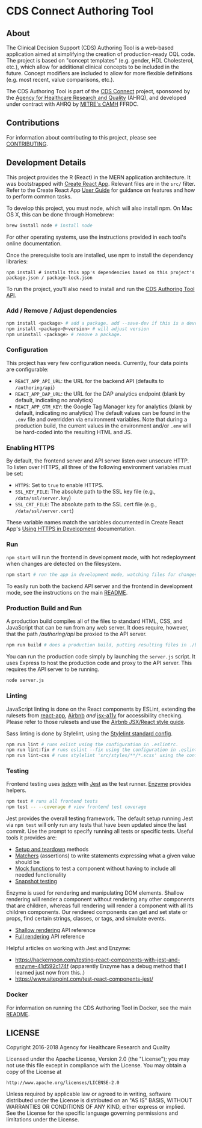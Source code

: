 # CDS Connect Authoring Tool

## About

The Clinical Decision Support (CDS) Authoring Tool is a web-based application aimed at simplifying the creation of production-ready CQL code. The project is based on "concept templates" (e.g. gender, HDL Cholesterol, etc.), which allow for additional clinical concepts to be included in the future. Concept modifiers are included to allow for more flexible definitions (e.g. most recent, value comparisons, etc.).

The CDS Authoring Tool is part of the [CDS Connect](https://cds.ahrq.gov/cdsconnect) project, sponsored by the [Agency for Healthcare Research and Quality](https://www.ahrq.gov/) (AHRQ), and developed under contract with AHRQ by [MITRE's CAMH](https://www.mitre.org/centers/cms-alliances-to-modernize-healthcare/who-we-are) FFRDC.

## Contributions

For information about contributing to this project, please see [CONTRIBUTING](../CONTRIBUTING.md).

## Development Details

This project provides the R (React) in the MERN application architecture. It was bootstrapped with [Create React App](https://github.com/facebookincubator/create-react-app). Relevant files are in the `src/` filter. Refer to the Create React App [User Guide](https://github.com/facebookincubator/create-react-app/blob/master/packages/react-scripts/template/README.md) for guidance on features and how to perform common tasks.

To develop this project, you must node, which will also install npm. On Mac OS X, this can be done through Homebrew:

```bash
brew install node # install node
```

For other operating systems, use the instructions provided in each tool's online documentation.

Once the prerequisite tools are installed, use npm to install the dependency libraries:

```
npm install # installs this app's dependencies based on this project's package.json / package-lock.json
```

To run the project, you'll also need to install and run the [CDS Authoring Tool API](../api).

### Add / Remove / Adjust dependencies

```bash
npm install <package> # add a package. add --save-dev if this is a development dependency.
npm install <package>@<version> # will adjust version
npm uninstall <package> # remove a package.
```

### Configuration

This project has very few configuration needs. Currently, four data points are configurable:

- `REACT_APP_API_URL`: the URL for the backend API (defaults to `/authoring/api`)
- `REACT_APP_DAP_URL`: the URL for the DAP analytics endpoint (blank by default, indicating no analytics)
- `REACT_APP_GTM_KEY`: the Google Tag Manager key for analytics (blank by default, indicating no analytics)
  The default values can be found in the `.env` file and overridden via environment variables. Note that during a production build, the current values in the environment and/or `.env` will be hard-coded into the resulting HTML and JS.

### Enabling HTTPS

By default, the frontend server and API server listen over unsecure HTTP. To listen over HTTPS, all three of the following environment variables must be set:

- `HTTPS`: Set to `true` to enable HTTPS.
- `SSL_KEY_FILE`: The absolute path to the SSL key file (e.g., `/data/ssl/server.key`)
- `SSL_CRT_FILE`: The absolute path to the SSL cert file (e.g., `/data/ssl/server.cert`)

These variable names match the variables documented in Create React App's [Using HTTPS in Development](https://create-react-app.dev/docs/using-https-in-development/) documentation.

### Run

`npm start` will run the frontend in development mode, with hot redeployment when changes are detected on the filesystem.

```bash
npm start # run the app in development mode, watching files for changes
```

To easily run both the backend API server and the frontend in development mode, see the instructions on the main [README](../README.md).

### Production Build and Run

A production build compiles all of the files to standard HTML, CSS, and JavaScript that can be run from any web server. It does require, however, that the path _/authoring/api_ be proxied to the API server.

```bash
npm run build # does a production build, putting resulting files in ./build.
```

You can run the production code simply by launching the `server.js` script. It uses Express to host the production code and proxy to the API server. This requires the API server to be running.

```bash
node server.js
```

### Linting

JavaScript linting is done on the React components by ESLint, extending the rulesets from [react-app](https://github.com/facebookincubator/create-react-app/tree/master/packages/eslint-config-react-app), [Airbnb](https://github.com/airbnb/javascript) _and_ [jsx-a11y](https://github.com/evcohen/eslint-plugin-jsx-a11y) for accessibility checking. Please refer to those rulesets and use the [Airbnb JSX/React style guide](https://github.com/airbnb/javascript/tree/master/react).

Sass linting is done by Stylelint, using the [Stylelint standard config](https://github.com/stylelint/stylelint-config-standard).

```bash
npm run lint # runs eslint using the configuration in .eslintrc.
npm run lint:fix # runs eslint --fix using the configuration in .eslintrc. The --fix flag will autocorrect minor errors
npm run lint-css # runs stylelint 'src/styles/**/*.scss' using the configuration in .stylelintrc
```

### Testing

Frontend testing uses [jsdom](https://github.com/tmpvar/jsdom) with [Jest](https://facebook.github.io/jest/) as the test runner. [Enzyme](http://airbnb.io/enzyme/docs/api/index.html) provides helpers.

```bash
npm test # runs all frontend tests
npm test -- --coverage # view frontend test coverage
```

Jest provides the overall testing framework. The default setup running Jest via `npm test` will only run any tests that have been updated since the last commit. Use the prompt to specify running all tests or specific tests. Useful tools it provides are:

- [Setup and teardown](https://facebook.github.io/jest/docs/setup-teardown.html#content) methods
- [Matchers](https://facebook.github.io/jest/docs/expect.html) (assertions) to write statements expressing what a given value should be
- [Mock functions](https://facebook.github.io/jest/docs/mock-function-api.html#content) to test a component without having to include all needed functionality
- [Snapshot testing](https://facebook.github.io/jest/docs/snapshot-testing.html)

Enzyme is used for rendering and manipulating DOM elements. Shallow rendering will render a component without rendering any other components that are children, whereas full rendering will render a component with all its children components. Our rendered components can get and set state or props, find certain strings, classes, or tags, and simulate events.

- [Shallow rendering](http://airbnb.io/enzyme/docs/api/shallow.html) API reference
- [Full rendering](http://airbnb.io/enzyme/docs/api/mount.html) API reference

Helpful articles on working with Jest and Enzyme:

- https://hackernoon.com/testing-react-components-with-jest-and-enzyme-41d592c174f (apparently Enzyme has a debug method that I learned just now from this..)
- https://www.sitepoint.com/test-react-components-jest/

### Docker

For information on running the CDS Authoring Tool in Docker, see the main [README](../README.md).

## LICENSE

Copyright 2016-2018 Agency for Healthcare Research and Quality

Licensed under the Apache License, Version 2.0 (the "License");
you may not use this file except in compliance with the License.
You may obtain a copy of the License at

    http://www.apache.org/licenses/LICENSE-2.0

Unless required by applicable law or agreed to in writing, software
distributed under the License is distributed on an "AS IS" BASIS,
WITHOUT WARRANTIES OR CONDITIONS OF ANY KIND, either express or implied.
See the License for the specific language governing permissions and
limitations under the License.

